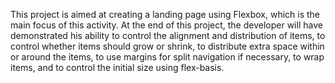 This project is aimed at creating a landing page using Flexbox, which is the main focus of this activity. At the end of this project, the developer will have demonstrated his ability to control the alignment and distribution of items, to control whether items should grow or shrink, to distribute extra space within or around the items, to use margins for split navigation if necessary, to wrap items, and to control the initial size using flex-basis.